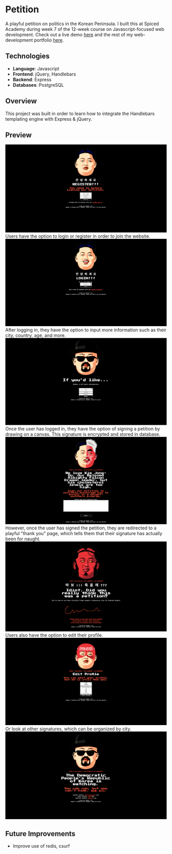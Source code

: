 # Petition
A playful petition on politics in the Korean Peninsula. I built this at Spiced Academy during week 7 of the 12-week course on Javascript-focused web development. Check out a live demo [here](https://aleesteele-petition.herokuapp.com/) and the rest of my web-development portfolio [here](https://github.com/aleesteele/portfolio).

## Technologies
- **Language**: Javascript
- **Frontend**: jQuery, Handlebars
- **Backend**: Express
- **Databases**: PostgreSQL

## Overview
This project was built in order to learn how to integrate the Handlebars templating engine with Express & jQuery.

## Preview
![register](https://github.com/aleesteele/petition/blob/master/public/register.png)
Users have the option to login or register in order to join the website.
![login](https://github.com/aleesteele/petition/blob/master/public/login.png)
After logging in, they have the option to input more information such as their city, country, age, and more.
![more-info](https://github.com/aleesteele/petition/blob/master/public/more-info.png)
Once the user has logged in, they have the option of signing a petition by drawing on a canvas. This signature is encrypted and stored in database.
![petition](https://github.com/aleesteele/petition/blob/master/public/petition.png)
However, once the user has signed the petition, they are redirected to a playful "thank you" page, which tells them that their signature has actually been for naught.
![thank-you](https://github.com/aleesteele/petition/blob/master/public/thank-you.png)
Users also have the option to edit their profile.
![edit-profile](https://github.com/aleesteele/petition/blob/master/public/edit-profile.png)
Or look at other signatures, which can be organized by city.
![signatures](https://github.com/aleesteele/petition/blob/master/public/signatures.png)


## Future Improvements
- Improve use of redis, csurf
